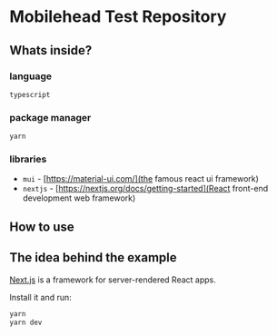 # Mobilehead Test Repository

## Whats inside?

### language

`typescript`

### package manager

`yarn`

### libraries

- `mui` - [https://material-ui.com/](the famous react ui framework)
- `nextjs` - [https://nextjs.org/docs/getting-started](React front-end development web framework)


## How to use

## The idea behind the example

[Next.js](https://github.com/zeit/next.js) is a framework for server-rendered React apps.

Install it and run:

```sh
yarn 
yarn dev
```
